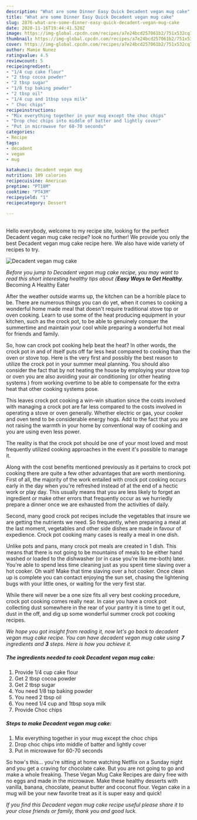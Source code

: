 ```yaml
---
description: "What are some Dinner Easy Quick Decadent vegan mug cake"
title: "What are some Dinner Easy Quick Decadent vegan mug cake"
slug: 2876-what-are-some-dinner-easy-quick-decadent-vegan-mug-cake
date: 2020-11-16T19:44:41.520Z
image: https://img-global.cpcdn.com/recipes/a7e24bcd257061b2/751x532cq70/decadent-vegan-mug-cake-recipe-main-photo.jpg
thumbnail: https://img-global.cpcdn.com/recipes/a7e24bcd257061b2/751x532cq70/decadent-vegan-mug-cake-recipe-main-photo.jpg
cover: https://img-global.cpcdn.com/recipes/a7e24bcd257061b2/751x532cq70/decadent-vegan-mug-cake-recipe-main-photo.jpg
author: Mamie Nunez
ratingvalue: 4.5
reviewcount: 5
recipeingredient:
- "1/4 cup cake flour"
- "2 tbsp cocoa powder"
- "2 tbsp sugar"
- "1/8 tsp baking powder"
- "2 tbsp oil"
- "1/4 cup and 1tbsp soya milk"
- " Choc chips"
recipeinstructions:
- "Mix everything together in your mug except the choc chips"
- "Drop choc chips into middle of batter and lightly cover"
- "Put in microwave for 60-70 seconds"
categories:
- Recipe
tags:
- decadent
- vegan
- mug

katakunci: decadent vegan mug 
nutrition: 109 calories
recipecuisine: American
preptime: "PT18M"
cooktime: "PT43M"
recipeyield: "1"
recipecategory: Dessert

---
```

<br>
Hello everybody, welcome to my recipe site, looking for the perfect Decadent vegan mug cake recipe? look no further! We provide you only the best Decadent vegan mug cake recipe here. We also have wide variety of recipes to try.
<br>


![Decadent vegan mug cake](https://img-global.cpcdn.com/recipes/a7e24bcd257061b2/751x532cq70/decadent-vegan-mug-cake-recipe-main-photo.jpg)

<i>Before you jump to Decadent vegan mug cake recipe, you may want to read this short interesting healthy tips about {<strong>Easy Ways to Get Healthy</strong>.</i>
Becoming A Healthy Eater


After the weather outside warms up, the kitchen can be a horrible place to be. There are numerous things you can do yet, when it comes to cooking a wonderful home made meal that doesn't require traditional stove top or oven cooking. Learn to use some of the heat producing equipment in your kitchen, such as the crock pot, to be able to genuinely conquer the summertime and maintain your cool while preparing a wonderful hot meal for friends and family.

So, how can crock pot cooking help beat the heat? In other words, the crock pot in and of itself puts off far less heat compared to cooking than the oven or stove top. Here is the very first and possibly the best reason to utilize the crock pot in your summer meal planning. You should also consider the fact that by not heating the house by employing your stove top or oven you are also avoiding your air conditioning (or other heating systems ) from working overtime to be able to compensate for the extra heat that other cooking systems pose.

This leaves crock pot cooking a win-win situation since the costs involved with managing a crock pot are far less compared to the costs involved in operating a stove or oven generally. Whether electric or gas, your cooker and oven tend to be considerable energy hogs. Add to the fact that you are not raising the warmth in your home by conventional way of cooking and you are using even less power.

 The reality is that the crock pot should be one of your most loved and most frequently utilized cooking approaches in the event it's possible to manage it.  



Along with the cost benefits mentioned previously as it pertains to crock pot cooking there are quite a few other advantages that are worth mentioning. First of all, the majority of the work entailed with crock pot cooking occurs early in the day when you're refreshed instead of at the end of a hectic work or play day. This usually means that you are less likely to forget an ingredient or make other errors that frequently occur as we hurriedly prepare a dinner once we are exhausted from the activities of daily.

Second, many good crock pot recipes include the vegetables that insure we are getting the nutrients we need. So frequently, when preparing a meal at the last moment, vegetables and other side dishes are made in favour of expedience. Crock pot cooking many cases is really a meal in one dish.

 Unlike pots and pans, many crock pot meals are created in 1 dish. This means that there is not going to be mountains of meals to be either hand washed or loaded to the dishwasher (or in case you're like me-both) later. You're able to spend less time cleaning just as you spent time slaving over a hot cooker. Oh wait! Make that time slaving over a hot cooker. Once clean up is complete you can contact enjoying the sun set, chasing the lightening bugs with your little ones, or waiting for the very first star.

While there will never be a one size fits all very best cooking procedure, crock pot cooking comes really near. In case you have a crock pot collecting dust somewhere in the rear of your pantry it is time to get it out, dust in the off, and dig up some wonderful summer crock pot cooking recipes.


<i>We hope you got insight from reading it, now let's go back to decadent vegan mug cake recipe. You can have decadent vegan mug cake using <strong>7</strong> ingredients and <strong>3</strong> steps. Here is how you achieve it.
</i>

##### The ingredients needed to cook Decadent vegan mug cake:

1. Provide 1/4 cup cake flour
1. Get 2 tbsp cocoa powder
1. Get 2 tbsp sugar
1. You need 1/8 tsp baking powder
1. You need 2 tbsp oil
1. You need 1/4 cup and 1tbsp soya milk
1. Provide  Choc chips


##### Steps to make Decadent vegan mug cake:

1. Mix everything together in your mug except the choc chips
1. Drop choc chips into middle of batter and lightly cover
1. Put in microwave for 60-70 seconds


So how&#39;s this… you&#39;re sitting at home watching Netflix on a Sunday night and you get a craving for chocolate cake. But you are not going to go and make a whole freaking. These Vegan Mug Cake Recipes are dairy free with no eggs and made in the microwave. Make these healthy desserts with vanilla, banana, chocolate, peanut butter and coconut flour. Vegan cake in a mug will be your new favorite treat as it is super easy and quick! 

<i>If you find this Decadent vegan mug cake recipe useful please share it to your close friends or family, thank you and good luck.</i>
